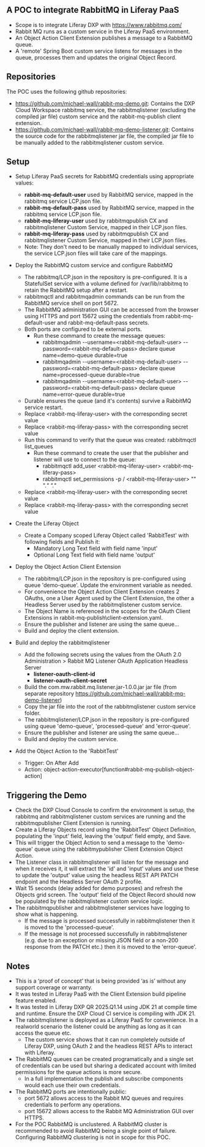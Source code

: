 ## A POC to integrate RabbitMQ in Liferay PaaS ##
- Scope is to integrate Liferay DXP with https://www.rabbitmq.com/
- Rabbit MQ runs as a custom service in the Liferay PaaS environment.
- An Object Action Client Extension publishes a message to a RabbitMQ queue.
- A 'remote' Spring Boot custom service listens for messages in the queue, processes them and updates the original Object Record.

## Repositories ##
The POC uses the following github repositories:
  - https://github.com/michael-wall/rabbit-mq-demo.git: Contains the DXP Cloud Workspace rabbitmq service, the rabbitmqlistener (excluding the compiled jar file) custom service and the rabbit-mq-publish client extension.
  - https://github.com/michael-wall/rabbit-mq-demo-listener.git: Contains the source code for the rabbitmqlistener jar file, the compiled jar file to be manually added to the rabbitmqlistener custom service.

## Setup ##
- Setup Liferay PaaS secrets for RabbitMQ credentials using appropriate values:
  - **rabbit-mq-default-user** used by RabbitMQ service, mapped in the rabbitmq service LCP.json file.
  - **rabbit-mq-default-pass** used by RabbitMQ service, mapped in the rabbitmq service LCP.json file.
  - **rabbit-mq-liferay-user** used by rabbitmqpublish CX and rabbitmqlistener Custom Service, mapped in their LCP.json files.
  - **rabbit-mq-liferay-pass** used by rabbitmqpublish CX and rabbitmqlistener Custom Service, mapped in their LCP.json files.
  - Note: They don't need to be manually mapped to individual services, the service LCP.json files will take care of the mappings.

- Deploy the RabbitMQ custom service and configure RabbitMQ
  - The rabbitmq/LCP.json in the repository is pre-configured. It is a StatefulSet service with a volume defined for /var/lib/rabbitmq to retain the RabbitMQ setup after a restart.
  - rabbitmqctl and rabbitmqadmin commands can be run from the RabbitMQ service shell on port 5672.
  - The RabbitMQ administration GUI can be accessed from the browser using HTTPS and port 15672 using the credentials from rabbit-mq-default-user and rabbit-mq-default-pass secrets.
  - Both ports are configured to be external ports.
    - Run these command to create the message queues:
      - rabbitmqadmin --username=\<rabbit-mq-default-user\> --password=\<rabbit-mq-default-pass\> declare queue name=demo-queue durable=true
      - rabbitmqadmin --username=\<rabbit-mq-default-user\> --password=\<rabbit-mq-default-pass\> declare queue name=processed-queue durable=true
      - rabbitmqadmin --username=\<rabbit-mq-default-user\> --password=\<rabbit-mq-default-pass\> declare queue name=error-queue durable=true
  - Durable ensures the queue (and it's contents) survive a RabbitMQ service restart.
  - Replace \<rabbit-mq-liferay-user\> with the corresponding secret value
  - Replace \<rabbit-mq-liferay-pass\> with the corresponding secret value
  - Run this command to verify that the queue was created: rabbitmqctl list_queues
    - Run these command to create the user that the publisher and listener will use to connect to the queue:
      - rabbitmqctl add_user \<rabbit-mq-liferay-user\> \<rabbit-mq-liferay-pass\>
      - rabbitmqctl set_permissions -p / \<rabbit-mq-liferay-user\> "" ".*" ".*"
  - Replace \<rabbit-mq-liferay-user\> with the corresponding secret value
  - Replace \<rabbit-mq-liferay-pass\> with the corresponding secret value

- Create the Liferay Object
  - Create a Company scoped Liferay Object called 'RabbitTest' with following fields and Publish it:
    - Mandatory Long Text field with field name 'input'
    - Optional Long Text field with field name 'output'

- Deploy the Object Action Client Extension
  - The rabbitmq/LCP.json in the repository is pre-configured using queue 'demo-queue'. Update the environment variable as needed.
  - For convenience the Object Action Client Extension creates 2 OAuths, one a User Agent used by the Client Extension, the other a Headless Server used by the rabbitmqlistener custom service.
  - The Object Name is referenced in the scopes for the OAuth Client Extensions in rabbit-mq-publish\client-extension.yaml.
  - Ensure the publisher and listener are using the same queue...
  - Build and deploy the client extension.

- Build and deploy the rabbitmqlistener
  - Add the following secrets using the values from the OAuth 2.0 Administration > Rabbit MQ Listener OAuth Application Headless Server
    - **listener-oauth-client-id**
    - **listener-oauth-client-secret**
  - Build the com.mw.rabbit.mq.listener.jar-1.0.0.jar jar file (from separate repository https://github.com/michael-wall/rabbit-mq-demo-listener)
  - Copy the jar file into the root of the rabbitmqlistener custom service folder.
  - The rabbitmqlistener/LCP.json in the repository is pre-configured using queue 'demo-queue', 'processed-queue' and 'error-queue'.
  - Ensure the publisher and listener are using the same queue...
  - Build and deploy the custom service.

- Add the Object Action to the 'RabbitTest'
  - Trigger: On After Add
  - Action: object-action-executor[function#rabbit-mq-publish-object-action]

## Triggering the Demo ##
- Check the DXP Cloud Console to confirm the environment is setup, the rabbitmq and rabbitmqlistener custom services are running and the rabbitmqpublisher Client Extension is running.
- Create a Liferay Objects record using the 'RabbitTest' Object Definition, populating the 'input' field, leaving the 'output' field empty, and Save.
- This will trigger the Object Action to send a message to the 'demo-queue' queue using the rabbitmypublisher Client Extension Object Action.
- The Listener class in rabbitmqlistener will listen for the message and when it receives it, it will extract the 'id' and 'input' values and use these to update the 'output' value using the headless REST API PATCH endpoint and the Headless Server OAuth 2 profile.
- Wait 15 seconds (delay added for demo purposes) and refresh the Objects grid screen. The 'output' field of the Object Record should now be populated by the rabbitmqlistener custom service logic.
- The rabbitmqpublisher and rabbitmqlistener services have logging to show what is happening.
  - If the message is processed successfully in rabbitmqlistener then it is moved to the 'processed-queue'.
  - If the message is not processed successfully in rabbitmqlistener (e.g. due to an exception or missing JSON field or a non-200 response from the PATCH etc.) then it is moved to the 'error-queue'.

## Notes ##
- This is a ‘proof of concept’ that is being provided ‘as is’ without any support coverage or warranty.
- It was tested in Liferay PaaS with the Client Extension build pipeline feature enabled.
- It was tested in Liferay DXP QR 2025.Q1.14 using JDK 21 at compile time and runtime. Ensure the DXP Cloud CI service is compiling with JDK 21.
- The rabbitmqlistener is deployed as a Liferay PaaS for convenience. In a realworld scenario the listener could be anything as long as it can access the queue etc.
  - The custom service shows that it can run completely outside of Liferay DXP, using OAuth 2 and the headless REST APIs to interact with Liferay.
- The RabbitMQ queues can be created programatically and a single set of credentials can be used but sharing a dedicated account with limited permissions for the queue actions is more secure.
  - In a full implementation the publish and subscribe components would each use their own credentials.
- The RabbitMQ ports are intentionally public:
  - port 5672 allows access to the Rabbit MQ queues and requires credentials to perform any operations.
  - port 15672 allows access to the Rabbit MQ Administration GUI over HTTPS.
- For the POC RabbitMQ is unclustered. A RabbitMQ cluster is recommended to avoid RabbitMQ being a single point of failure. Configuring RabbitMQ clustering is not in scope for this POC.
